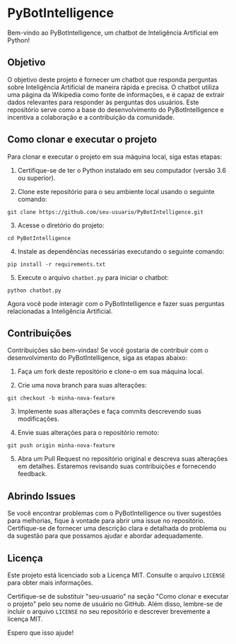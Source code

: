 # PyBotIntelligence

Bem-vindo ao PyBotIntelligence, um chatbot de Inteligência Artificial em Python!

## Objetivo

O objetivo deste projeto é fornecer um chatbot que responda perguntas sobre Inteligência Artificial de maneira rápida e precisa. O chatbot utiliza uma página da Wikipedia como fonte de informações, e é capaz de extrair dados relevantes para responder às perguntas dos usuários. Este repositório serve como a base do desenvolvimento do PyBotIntelligence e incentiva a colaboração e a contribuição da comunidade.

## Como clonar e executar o projeto

Para clonar e executar o projeto em sua máquina local, siga estas etapas:

1. Certifique-se de ter o Python instalado em seu computador (versão 3.6 ou superior).

2. Clone este repositório para o seu ambiente local usando o seguinte comando:

```
git clone https://github.com/seu-usuario/PyBotIntelligence.git
```

3. Acesse o diretório do projeto:

```
cd PyBotIntelligence
```

4. Instale as dependências necessárias executando o seguinte comando:

```
pip install -r requirements.txt
```

5. Execute o arquivo `chatbot.py` para iniciar o chatbot:

```
python chatbot.py
```

Agora você pode interagir com o PyBotIntelligence e fazer suas perguntas relacionadas a Inteligência Artificial.

## Contribuições

Contribuições são bem-vindas! Se você gostaria de contribuir com o desenvolvimento do PyBotIntelligence, siga as etapas abaixo:

1. Faça um fork deste repositório e clone-o em sua máquina local.

2. Crie uma nova branch para suas alterações:

```
git checkout -b minha-nova-feature
```

3. Implemente suas alterações e faça commits descrevendo suas modificações.

4. Envie suas alterações para o repositório remoto:

```
git push origin minha-nova-feature
```

5. Abra um Pull Request no repositório original e descreva suas alterações em detalhes. Estaremos revisando suas contribuições e fornecendo feedback.

## Abrindo Issues

Se você encontrar problemas com o PyBotIntelligence ou tiver sugestões para melhorias, fique à vontade para abrir uma issue no repositório. Certifique-se de fornecer uma descrição clara e detalhada do problema ou da sugestão para que possamos ajudar e abordar adequadamente.

## Licença

Este projeto está licenciado sob a Licença MIT. Consulte o arquivo `LICENSE` para obter mais informações.



Certifique-se de substituir "seu-usuario" na seção "Como clonar e executar o projeto" pelo seu nome de usuário no GitHub. Além disso, lembre-se de incluir o arquivo `LICENSE` no seu repositório e descrever brevemente a licença MIT.

Espero que isso ajude!
